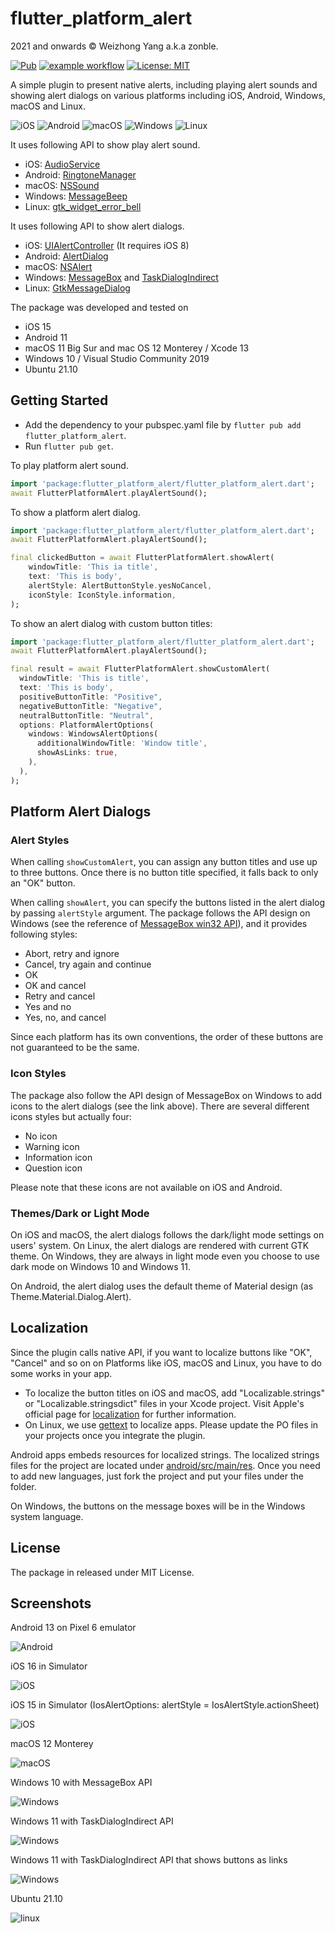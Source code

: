 # flutter_platform_alert

2021 and onwards © Weizhong Yang a.k.a zonble.

[![Pub](https://img.shields.io/pub/v/flutter_platform_alert.svg)](https://pub.dartlang.org/packages/flutter_platform_alert) [![example workflow](https://github.com/zonble/flutter_platform_alert/actions/workflows/ci.yaml/badge.svg)](https://github.com/zonble/flutter_platform_alert/actions) [![License: MIT](https://img.shields.io/badge/License-MIT-yellow.svg)](https://github.com/zonble/flutter_platform_alert/blob/main/LICENSE)

A simple plugin to present native alerts, including playing alert sounds and
showing alert dialogs on various platforms including iOS, Android, Windows,
macOS and Linux.

![iOS](https://img.shields.io/badge/iOS-000000?style=for-the-badge&logo=ios&logoColor=white)
![Android](https://img.shields.io/badge/Android-3DDC84?style=for-the-badge&logo=android&logoColor=white)
![macOS](https://img.shields.io/badge/mac%20os-000000?style=for-the-badge&logo=macos&logoColor=F0F0F0)
![Windows](https://img.shields.io/badge/Windows-0078D6?style=for-the-badge&logo=windows&logoColor=white)
![Linux](https://img.shields.io/badge/Linux-FCC624?style=for-the-badge&logo=linux&logoColor=black)

It uses following API to show play alert sound.

- iOS: [AudioService](https://developer.apple.com/documentation/audiotoolbox/1405248-audioservicesplaysystemsound)
- Android: [RingtoneManager](https://developer.android.com/reference/android/media/RingtoneManager)
- macOS: [NSSound](https://developer.apple.com/documentation/appkit/nssound/2903487-beep)
- Windows: [MessageBeep](https://docs.microsoft.com/en-us/windows/win32/api/winuser/nf-winuser-messagebeep)
- Linux: [gtk_widget_error_bell](https://docs.gtk.org/gtk3/method.Widget.error_bell.html)

It uses following API to show alert dialogs.

- iOS: [UIAlertController](https://developer.apple.com/documentation/uikit/uialertcontroller) (It requires iOS 8)
- Android: [AlertDialog](https://developer.android.com/reference/android/app/AlertDialog)
- macOS: [NSAlert](https://developer.apple.com/documentation/appkit/nsalert)
- Windows: [MessageBox](https://docs.microsoft.com/en-us/windows/win32/api/winuser/nf-winuser-messagebox) and
  [TaskDialogIndirect](https://docs.microsoft.com/en-us/windows/win32/api/commctrl/nf-commctrl-taskdialogindirect)
- Linux: [GtkMessageDialog](https://docs.gtk.org/gtk3/class.MessageDialog.html)

The package was developed and tested on

- iOS 15
- Android 11
- macOS 11 Big Sur and mac OS 12 Monterey / Xcode 13
- Windows 10 / Visual Studio Community 2019
- Ubuntu 21.10

## Getting Started

- Add the dependency to your pubspec.yaml file by `flutter pub add flutter_platform_alert`.
- Run `flutter pub get`.

To play platform alert sound.

```dart
import 'package:flutter_platform_alert/flutter_platform_alert.dart';
await FlutterPlatformAlert.playAlertSound();
```

To show a platform alert dialog.

```dart
import 'package:flutter_platform_alert/flutter_platform_alert.dart';
await FlutterPlatformAlert.playAlertSound();

final clickedButton = await FlutterPlatformAlert.showAlert(
    windowTitle: 'This ia title',
    text: 'This is body',
    alertStyle: AlertButtonStyle.yesNoCancel,
    iconStyle: IconStyle.information,
);
```

To show an alert dialog with custom button titles:

```dart
import 'package:flutter_platform_alert/flutter_platform_alert.dart';
await FlutterPlatformAlert.playAlertSound();

final result = await FlutterPlatformAlert.showCustomAlert(
  windowTitle: 'This is title',
  text: 'This is body',
  positiveButtonTitle: "Positive",
  negativeButtonTitle: "Negative",
  neutralButtonTitle: "Neutral",
  options: PlatformAlertOptions(
    windows: WindowsAlertOptions(
      additionalWindowTitle: 'Window title',
      showAsLinks: true,
    ),
  ),
);
```

## Platform Alert Dialogs

### Alert Styles

When calling `showCustomAlert`, you can assign any button titles and use up to
three buttons. Once there is no button title specified, it falls back to only an
"OK" button.

When calling `showAlert`, you can specify the buttons listed in the alert dialog
by passing `alertStyle` argument. The package follows the API design on Windows
(see the reference of [MessageBox win32
API](https://docs.microsoft.com/en-us/windows/win32/api/winuser/nf-winuser-messagebox)),
and it provides following styles:

- Abort, retry and ignore
- Cancel, try again and continue
- OK
- OK and cancel
- Retry and cancel
- Yes and no
- Yes, no, and cancel

Since each platform has its own conventions, the order of these buttons are not
guaranteed to be the same.

### Icon Styles

The package also follow the API design of MessageBox on Windows to add icons to
the alert dialogs (see the link above). There are several different icons styles
but actually four:

- No icon
- Warning icon
- Information icon
- Question icon

Please note that these icons are not available on iOS and Android.

### Themes/Dark or Light Mode

On iOS and macOS, the alert dialogs follows the dark/light mode settings on
users' system. On Linux, the alert dialogs are rendered with current GTK theme.
On Windows, they are always in light mode even you choose to use dark mode on
Windows 10 and Windows 11.

On Android, the alert dialog uses the default theme of Material design
(as Theme.Material.Dialog.Alert).

## Localization

Since the plugin calls native API, if you want to localize buttons like "OK",
"Cancel" and so on on Platforms like iOS, macOS and Linux, you have to do some
works in your app.

- To localize the button titles on iOS and macOS, add "Localizable.strings" or
  "Localizable.stringsdict" files in your Xcode project. Visit Apple's official
  page for [localization](https://developer.apple.com/localization) for further
  information.
- On Linux, we use [gettext](https://www.gnu.org/software/gettext/) to localize
  apps. Please update the PO files in your projects once you integrate the
  plugin.

Android apps embeds resources for localized strings. The localized strings files
for the project are located under
[android/src/main/res](https://github.com/zonble/flutter_platform_alert/tree/main/android/src/main/res).
Once you need to add new languages, just fork the project and put your files
under the folder.

On Windows, the buttons on the message boxes will be in the Windows system
language.

## License

The package in released under MIT License.

## Screenshots

Android 13 on Pixel 6 emulator

![Android](./screenshot_android.png)

iOS 16 in Simulator

![iOS](./screenshot_ios.png)

iOS 15 in Simulator (IosAlertOptions: alertStyle = IosAlertStyle.actionSheet)

![iOS](./screenshot_ios_sheet.png)

macOS 12 Monterey

![macOS](./screenshot_macos.png)

Windows 10 with MessageBox API

![Windows](./screenshot_windows.png)

Windows 11 with TaskDialogIndirect API

![Windows](./screenshot_windows_11.png)

Windows 11 with TaskDialogIndirect API that shows buttons as links

![Windows](./screenshot_windows_11_links.png)

Ubuntu 21.10

![linux](./screenshot_linux.png)